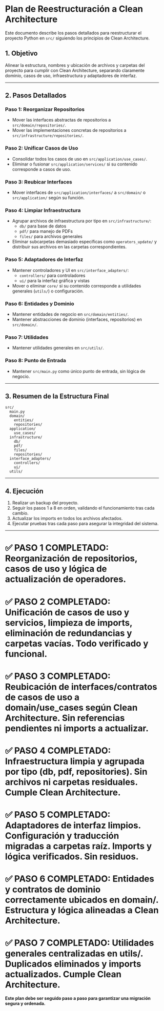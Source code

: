 # Plan de Reestructuración a Clean Architecture

Este documento describe los pasos detallados para reestructurar el proyecto Python en `src/` siguiendo los principios de Clean Architecture.

## 1. Objetivo

Alinear la estructura, nombres y ubicación de archivos y carpetas del proyecto para cumplir con Clean Architecture, separando claramente dominio, casos de uso, infraestructura y adaptadores de interfaz.

---

## 2. Pasos Detallados

### Paso 1: Reorganizar Repositorios
- Mover las interfaces abstractas de repositorios a `src/domain/repositories/`.
- Mover las implementaciones concretas de repositorios a `src/infrastructure/repositories/`.

### Paso 2: Unificar Casos de Uso
- Consolidar todos los casos de uso en `src/application/use_cases/`.
- Eliminar o fusionar `src/application/services/` si su contenido corresponde a casos de uso.

### Paso 3: Reubicar Interfaces
- Mover interfaces de `src/application/interfaces/` a `src/domain/` o `src/application/` según su función.

### Paso 4: Limpiar Infraestructura
- Agrupar archivos de infraestructura por tipo en `src/infrastructure/`:
  - `db/` para base de datos
  - `pdf/` para manejo de PDFs
  - `files/` para archivos generales
- Eliminar subcarpetas demasiado específicas como `operators_update/` y distribuir sus archivos en las carpetas correspondientes.

### Paso 5: Adaptadores de Interfaz
- Mantener controladores y UI en `src/interface_adapters/`:
  - `controllers/` para controladores
  - `ui/` para la interfaz gráfica y vistas
- Mover o eliminar `core/` si su contenido corresponde a utilidades generales (`utils/`) o configuración.

### Paso 6: Entidades y Dominio
- Mantener entidades de negocio en `src/domain/entities/`.
- Mantener abstracciones de dominio (interfaces, repositorios) en `src/domain/`.

### Paso 7: Utilidades
- Mantener utilidades generales en `src/utils/`.

### Paso 8: Punto de Entrada
- Mantener `src/main.py` como único punto de entrada, sin lógica de negocio.

---

## 3. Resumen de la Estructura Final

```
src/
  main.py
  domain/
    entities/
    repositories/
  application/
    use_cases/
  infrastructure/
    db/
    pdf/
    files/
    repositories/
  interface_adapters/
    controllers/
    ui/
  utils/
```

---

## 4. Ejecución

1. Realizar un backup del proyecto.
2. Seguir los pasos 1 a 8 en orden, validando el funcionamiento tras cada cambio.
3. Actualizar los imports en todos los archivos afectados.
4. Ejecutar pruebas tras cada paso para asegurar la integridad del sistema.

---


# ✅ PASO 1 COMPLETADO: Reorganización de repositorios, casos de uso y lógica de actualización de operadores.

# ✅ PASO 2 COMPLETADO: Unificación de casos de uso y servicios, limpieza de imports, eliminación de redundancias y carpetas vacías. Todo verificado y funcional.

# ✅ PASO 3 COMPLETADO: Reubicación de interfaces/contratos de casos de uso a domain/use_cases según Clean Architecture. Sin referencias pendientes ni imports a actualizar.

# ✅ PASO 4 COMPLETADO: Infraestructura limpia y agrupada por tipo (db, pdf, repositories). Sin archivos ni carpetas residuales. Cumple Clean Architecture.

# ✅ PASO 5 COMPLETADO: Adaptadores de interfaz limpios. Configuración y traducción migradas a carpetas raíz. Imports y lógica verificados. Sin residuos.

# ✅ PASO 6 COMPLETADO: Entidades y contratos de dominio correctamente ubicados en domain/. Estructura y lógica alineadas a Clean Architecture.
# ✅ PASO 7 COMPLETADO: Utilidades generales centralizadas en utils/. Duplicados eliminados y imports actualizados. Cumple Clean Architecture.

**Este plan debe ser seguido paso a paso para garantizar una migración segura y ordenada.**
